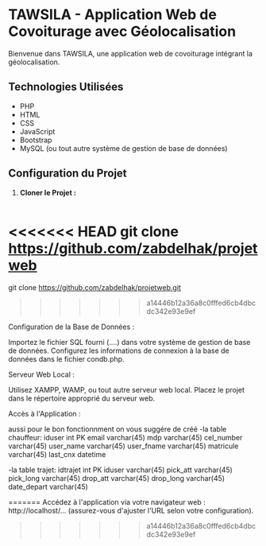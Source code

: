 # TAWSILA - Application Web de Covoiturage avec Géolocalisation

Bienvenue dans TAWSILA, une application web de covoiturage intégrant la géolocalisation. 

## Technologies Utilisées

- PHP
- HTML
- CSS
- JavaScript
- Bootstrap
- MySQL (ou tout autre système de gestion de base de données)

## Configuration du Projet

1. **Cloner le Projet :**
   ```bash
<<<<<<< HEAD
   git clone https://github.com/zabdelhak/projetweb
=======
   git clone https://github.com/zabdelhak/projetweb.git
>>>>>>> a14446b12a36a8c0fffed6cb4dbcdc342e93e9ef

Configuration de la Base de Données :

Importez le fichier SQL fourni (....) dans votre système de gestion de base de données.
Configurez les informations de connexion à la base de données dans le fichier condb.php.

Serveur Web Local :

Utilisez XAMPP, WAMP, ou tout autre serveur web local.
Placez le projet dans le répertoire approprié du serveur web.

Accès à l'Application :

aussi pour le bon fonctionnment on vous suggére de créé
-la table  chauffeur:
iduser int PK 
email varchar(45) 
mdp varchar(45) 
cel_number varchar(45) 
user_name varchar(45) 
user_fname varchar(45) 
matricule varchar(45) 
last_cnx datetime 

-la table  trajet:
idtrajet int PK 
iduser varchar(45) 
pick_att varchar(45) 
pick_long varchar(45) 
drop_att varchar(45) 
drop_long varchar(45) 
date_depart varchar(45)

=======
Accédez à l'application via votre navigateur web : http://localhost/... (assurez-vous d'ajuster l'URL selon votre configuration).
>>>>>>> a14446b12a36a8c0fffed6cb4dbcdc342e93e9ef
